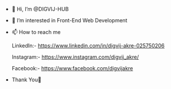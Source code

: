 - 👋 Hi, I’m @DIGVIJ-HUB
- 👀 I’m interested in 
      Front-End Web Development 
- 📫 How to reach me 

     LinkedIn:- https://www.linkedin.com/in/digvij-akre-025750206
     
     Instagram:- https://www.instagram.com/digvij_akre/
     
     Facebook:- https://www.facebook.com/digvijakre

- Thank You🙏
